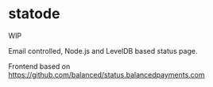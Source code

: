 statode
==================

WIP

Email controlled, Node.js and LevelDB based status page.

Frontend based on https://github.com/balanced/status.balancedpayments.com
